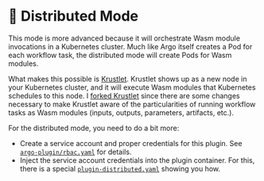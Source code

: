# :test_tube: Distributed Mode

This mode is more advanced because it will orchestrate Wasm module invocations in a Kubernetes cluster. Much like Argo itself creates a Pod for each workflow task, the distributed mode will create Pods for Wasm modules.

What makes this possible is [Krustlet](https://docs.krustlet.dev). Krustlet shows up as a new node in your Kubernetes cluster, and it will execute Wasm modules that Kubernetes schedules to this node. I [forked Krustlet](https://github.com/Shark/krustlet) since there are some changes necessary to make Krustlet aware of the particularities of running workflow tasks as Wasm modules (inputs, outputs, parameters, artifacts, etc.).

For the distributed mode, you need to do a bit more:

* Create a service account and proper credentials for this plugin. See [`argo-plugin/rbac.yaml`](/argo-plugin/rbac.yaml) for details.
* Inject the service account credentials into the plugin container. For this, there is a special [`plugin-distributed.yaml`](/argo-plugin/plugin-distributed.yaml) showing you how.
